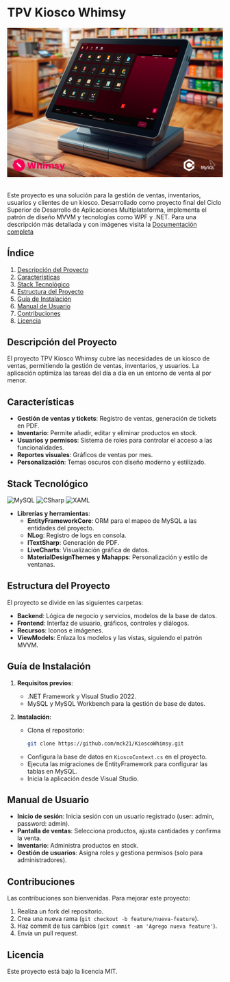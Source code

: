 # TPV Kiosco Whimsy

<div align="center">
  <img src="https://github.com/mck21/KioscoWhimsy/blob/master/Recursos/Imagenes/whimsyHeader.png"/>
</div>
<br>

Este proyecto es una solución para la gestión de ventas, inventarios, usuarios y clientes de un kiosco. Desarrollado como proyecto final del Ciclo Superior de Desarrollo de Aplicaciones Multiplataforma, implementa el patrón de diseño MVVM y tecnologías como WPF y .NET.
Para una descripción más detallada y con imágenes visita la [Documentación completa](https://github.com/mck21/KioscoWhimsy/blob/master/WhimsyDoc.pdf)

## Índice

1. [Descripción del Proyecto](#descripción-del-proyecto)
2. [Características](#características)
3. [Stack Tecnológico](#stack-tecnológico)
4. [Estructura del Proyecto](#estructura-del-proyecto)
5. [Guía de Instalación](#guía-de-instalación)
6. [Manual de Usuario](#manual-de-usuario)
7. [Contribuciones](#contribuciones)
8. [Licencia](#licencia)

## Descripción del Proyecto

El proyecto TPV Kiosco Whimsy cubre las necesidades de un kiosco de ventas, permitiendo la gestión de ventas, inventarios, y usuarios. La aplicación optimiza las tareas del día a día en un entorno de venta al por menor.

## Características

- **Gestión de ventas y tickets**: Registro de ventas, generación de tickets en PDF.
- **Inventario**: Permite añadir, editar y eliminar productos en stock.
- **Usuarios y permisos**: Sistema de roles para controlar el acceso a las funcionalidades.
- **Reportes visuales**: Gráficos de ventas por mes.
- **Personalización**: Temas oscuros con diseño moderno y estilizado.

## Stack Tecnológico

![MySQL](https://img.shields.io/badge/mysql-%23007ACC.svg?style=for-the-badge&logo=mysql&logoColor=white)
![CSharp](https://img.shields.io/badge/c%23-%23239120.svg?style=for-the-badge&logo=csharp&logoColor=white)
![XAML](https://img.shields.io/badge/xaml-%230C54C2.svg?style=for-the-badge&logo=xaml&logoColor=white)


- **Librerías y herramientas**:
  - **EntityFrameworkCore**: ORM para el mapeo de MySQL a las entidades del proyecto.
  - **NLog**: Registro de logs en consola.
  - **ITextSharp**: Generación de PDF.
  - **LiveCharts**: Visualización gráfica de datos.
  - **MaterialDesignThemes y Mahapps**: Personalización y estilo de ventanas.

## Estructura del Proyecto

El proyecto se divide en las siguientes carpetas:

- **Backend**: Lógica de negocio y servicios, modelos de la base de datos.
- **Frontend**: Interfaz de usuario, gráficos, controles y diálogos.
- **Recursos**: Iconos e imágenes.
- **ViewModels**: Enlaza los modelos y las vistas, siguiendo el patrón MVVM.

## Guía de Instalación

1. **Requisitos previos**:
   - .NET Framework y Visual Studio 2022.
   - MySQL y MySQL Workbench para la gestión de base de datos.
  
2. **Instalación**:
   - Clona el repositorio: 
     ```bash
     git clone https://github.com/mck21/KioscoWhimsy.git
     ```
   - Configura la base de datos en `KioscoContext.cs` en el proyecto.
   - Ejecuta las migraciones de EntityFramework para configurar las tablas en MySQL.
   - Inicia la aplicación desde Visual Studio.

## Manual de Usuario

- **Inicio de sesión**: Inicia sesión con un usuario registrado (user: admin, password: admin).
- **Pantalla de ventas**: Selecciona productos, ajusta cantidades y confirma la venta.
- **Inventario**: Administra productos en stock.
- **Gestión de usuarios**: Asigna roles y gestiona permisos (solo para administradores).

## Contribuciones

Las contribuciones son bienvenidas. Para mejorar este proyecto:

1. Realiza un fork del repositorio.
2. Crea una nueva rama (`git checkout -b feature/nueva-feature`).
3. Haz commit de tus cambios (`git commit -am 'Agrego nueva feature'`).
4. Envía un pull request.

## Licencia

Este proyecto está bajo la licencia MIT.

